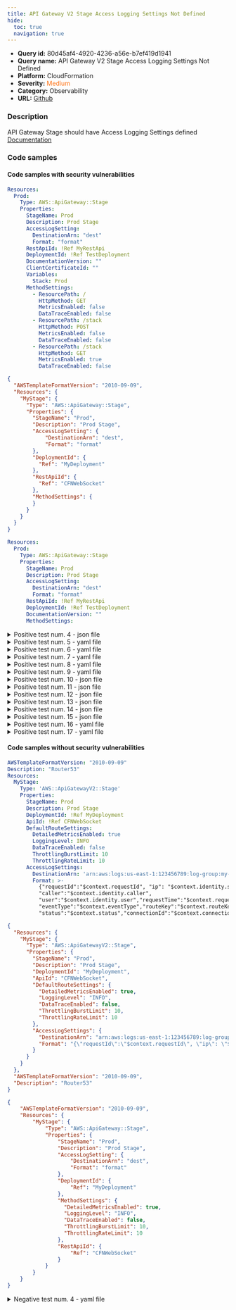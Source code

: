 ```yaml
---
title: API Gateway V2 Stage Access Logging Settings Not Defined
hide:
  toc: true
  navigation: true
---
```


<style>
  .highlight .hll {
    background-color: #ff171742;
  }
  .md-content {
    max-width: 1100px;
    margin: 0 auto;
  }
</style>

-   **Query id:** 80d45af4-4920-4236-a56e-b7ef419d1941
-   **Query name:** API Gateway V2 Stage Access Logging Settings Not Defined
-   **Platform:** CloudFormation
-   **Severity:** <span style="color:#ff7213">Medium</span>
-   **Category:** Observability
-   **URL:** [Github](https://github.com/Checkmarx/kics/tree/master/assets/queries/cloudFormation/aws/api_gateway_access_logging_disabled)

### Description
API Gateway Stage should have Access Logging Settings defined<br>
[Documentation](https://docs.aws.amazon.com/AWSCloudFormation/latest/UserGuide/aws-resource-apigatewayv2-stage.html#cfn-apigatewayv2-stage-accesslogsettings)

### Code samples
#### Code samples with security vulnerabilities
```yaml title="Positive test num. 1 - yaml file" hl_lines="16"
Resources:
  Prod:
    Type: AWS::ApiGateway::Stage
    Properties:
      StageName: Prod
      Description: Prod Stage
      AccessLogSetting: 
        DestinationArn: "dest"
        Format: "format"
      RestApiId: !Ref MyRestApi
      DeploymentId: !Ref TestDeployment
      DocumentationVersion: ""
      ClientCertificateId: ""
      Variables:
        Stack: Prod
      MethodSettings:
        - ResourcePath: /
          HttpMethod: GET
          MetricsEnabled: false
          DataTraceEnabled: false
        - ResourcePath: /stack
          HttpMethod: POST
          MetricsEnabled: false
          DataTraceEnabled: false
        - ResourcePath: /stack
          HttpMethod: GET
          MetricsEnabled: true
          DataTraceEnabled: false

```
```json title="Positive test num. 2 - json file" hl_lines="19"
{
  "AWSTemplateFormatVersion": "2010-09-09",
  "Resources": {
    "MyStage": {
      "Type": "AWS::ApiGateway::Stage",
      "Properties": {
        "StageName": "Prod",
        "Description": "Prod Stage",
        "AccessLogSetting": {
            "DestinationArn": "dest",
            "Format": "format"
        },
        "DeploymentId": {
          "Ref": "MyDeployment"
        },
        "RestApiId": {
          "Ref": "CFNWebSocket"
        },
        "MethodSettings": {
        }
      }
    }
  }
}
```
```yaml title="Positive test num. 3 - yaml file" hl_lines="4 13"
Resources:
  Prod:
    Type: AWS::ApiGateway::Stage
    Properties:
      StageName: Prod
      Description: Prod Stage
      AccessLogSetting: 
        DestinationArn: "dest"
        Format: "format"
      RestApiId: !Ref MyRestApi
      DeploymentId: !Ref TestDeployment
      DocumentationVersion: ""
      MethodSettings:
```
<details><summary>Positive test num. 4 - json file</summary>

```json hl_lines="21"
{
  "AWSTemplateFormatVersion": "2010-09-09",
  "Resources": {
    "MyStage": {
      "Type": "AWS::ApiGateway::Stage",
      "Properties": {
        "StageName": "Prod",
        "Description": "Prod Stage",
        "AccessLogSetting": {
            "DestinationArn": "dest",
            "Format": "format"
        },
        "DeploymentId": {
          "Ref": "MyDeployment"
        },
        "RestApiId": {
          "Ref": "CFNWebSocket"
        },
        "MethodSettings": {
          "DetailedMetricsEnabled": true,
          "LoggingLevel": "OFF",
          "DataTraceEnabled": false,
          "ThrottlingBurstLimit": 10,
          "ThrottlingRateLimit": 10
        }
      }
    }
  }
}
```
</details>
<details><summary>Positive test num. 5 - yaml file</summary>

```yaml hl_lines="4 14"
Resources:
  Prod:
    Type: AWS::ApiGatewayV2::Stage
    Properties:
      StageName: Prod
      Description: Prod Stage
      AccessLogSettings: 
        DestinationArn: "dest"
        Format: "format"
      RestApiId: !Ref MyRestApi
      DeploymentId: !Ref TestDeployment
      DocumentationVersion: ""
      ApiId: "teste"
      DefaultRouteSettings:
```
</details>
<details><summary>Positive test num. 6 - yaml file</summary>

```yaml hl_lines="14"
Resources:
  Prod:
    Type: AWS::ApiGateway::Stage
    Properties:
      StageName: Prod
      Description: Prod Stage
      AccessLogSetting: 
        DestinationArn: "dest"
        Format: "format"
      RestApiId: !Ref MyRestApi
      DeploymentId: !Ref TestDeployment
      DocumentationVersion: ""
      MethodSettings:
        LoggingLevel: "OFF"
```
</details>
<details><summary>Positive test num. 7 - yaml file</summary>

```yaml hl_lines="15"
Resources:
  Prod:
    Type: AWS::ApiGatewayV2::Stage
    Properties:
      StageName: Prod
      Description: Prod Stage
      AccessLogSettings: 
        DestinationArn: "dest"
        Format: "format"
      RestApiId: !Ref MyRestApi
      DeploymentId: !Ref TestDeployment
      DocumentationVersion: ""
      ApiId: "teste"
      DefaultRouteSettings:
        LoggingLevel: "OFF"
```
</details>
<details><summary>Positive test num. 8 - yaml file</summary>

```yaml hl_lines="4"
Resources:
  Prod:
    Type: AWS::ApiGateway::Stage
    Properties:
      StageName: Prod
      Description: Prod Stage
      RestApiId: !Ref MyRestApi
      DeploymentId: !Ref TestDeployment
      DocumentationVersion: ""
      MethodSettings:
        LoggingLevel: "ON"
```
</details>
<details><summary>Positive test num. 9 - yaml file</summary>

```yaml hl_lines="4"
Resources:
  Prod:
    Type: AWS::ApiGatewayV2::Stage
    Properties:
      StageName: Prod
      Description: Prod Stage
      RestApiId: !Ref MyRestApi
      DeploymentId: !Ref TestDeployment
      DocumentationVersion: ""
      ApiId: "teste"
      DefaultRouteSettings:
        LoggingLevel: "ON"
```
</details>
<details><summary>Positive test num. 10 - json file</summary>

```json hl_lines="7"
{
  "AWSTemplateFormatVersion": "2010-09-09",
  "Description": "Router53",
  "Resources": {
    "MyStage": {
      "Type": "AWS::ApiGatewayV2::Stage",
      "Properties": {
        "Description": "Prod Stage",
        "AccessLogSettings": {
            "DestinationArn": "dest",
            "Format": "format"
        },
        "DeploymentId": "MyDeployment",
        "ApiId": "CFNWebSocket",
        "StageName": "Prod"
      }
    }
  }
}

```
</details>
<details><summary>Positive test num. 11 - json file</summary>

```json hl_lines="21"
{
  "AWSTemplateFormatVersion": "2010-09-09",
  "Resources": {
    "MyStage": {
      "Type": "AWS::ApiGatewayV2::Stage",
      "Properties": {
        "StageName": "Prod",
        "Description": "Prod Stage",
        "AccessLogSettings": {
            "DestinationArn": "dest",
            "Format": "format"
        },
        "DeploymentId": {
          "Ref": "MyDeployment"
        },
        "ApiId": {
          "Ref": "CFNWebSocket"
        },
        "DefaultRouteSettings": {
          "DetailedMetricsEnabled": true,
          "LoggingLevel": "OFF",
          "DataTraceEnabled": false,
          "ThrottlingBurstLimit": 10,
          "ThrottlingRateLimit": 10
        }
      }
    }
  }
}

```
</details>
<details><summary>Positive test num. 12 - json file</summary>

```json hl_lines="19"
{
  "AWSTemplateFormatVersion": "2010-09-09",
  "Resources": {
    "MyStage": {
      "Type": "AWS::ApiGatewayV2::Stage",
      "Properties": {
        "StageName": "Prod",
        "Description": "Prod Stage",
        "AccessLogSettings": {
            "DestinationArn": "dest",
            "Format": "format"
        },
        "DeploymentId": {
          "Ref": "MyDeployment"
        },
        "ApiId": {
          "Ref": "CFNWebSocket"
        },
        "DefaultRouteSettings": {
          "DetailedMetricsEnabled": true,
          "DataTraceEnabled": false,
          "ThrottlingBurstLimit": 10,
          "ThrottlingRateLimit": 10
        }
      }
    }
  }
}

```
</details>
<details><summary>Positive test num. 13 - json file</summary>

```json hl_lines="6"
{
  "AWSTemplateFormatVersion": "2010-09-09",
  "Resources": {
    "MyStage": {
      "Type": "AWS::ApiGatewayV2::Stage",
      "Properties": {
        "StageName": "Prod",
        "Description": "Prod Stage",
        "DeploymentId": {
          "Ref": "MyDeployment"
        },
        "ApiId": {
          "Ref": "CFNWebSocket"
        },
        "DefaultRouteSettings": {
          "DetailedMetricsEnabled": true,
          "LoggingLevel": "INFO",
          "DataTraceEnabled": false,
          "ThrottlingBurstLimit": 10,
          "ThrottlingRateLimit": 10
        }
      }
    }
  }
}
```
</details>
<details><summary>Positive test num. 14 - json file</summary>

```json hl_lines="6"
{
    "AWSTemplateFormatVersion": "2010-09-09",
    "Resources": {
        "MyStage": {
            "Type": "AWS::ApiGateway::Stage",
            "Properties": {
                "StageName": "Prod",
                "Description": "Prod Stage",
                "DeploymentId": {
                    "Ref": "MyDeployment"
                },
                "MethodSettings": {
                  "DetailedMetricsEnabled": true,
                  "LoggingLevel": "INFO",
                  "DataTraceEnabled": false,
                  "ThrottlingBurstLimit": 10,
                  "ThrottlingRateLimit": 10
                },
                "RestApiId": {
                    "Ref": "CFNWebSocket"
                }
            }
        }
    }
}
```
</details>
<details><summary>Positive test num. 15 - json file</summary>

```json hl_lines="7"
{
  "AWSTemplateFormatVersion": "2010-09-09",
  "Description": "Router53",
  "Resources": {
    "MyStage": {
      "Type": "AWS::ApiGateway::Stage",
      "Properties": {
        "Description": "Prod Stage",
        "AccessLogSetting": {
            "DestinationArn": "dest",
            "Format": "format"
        },
        "DeploymentId": "MyDeployment",
        "RestApiId": "CFNWebSocket",
        "StageName": "Prod"
      }
    }
  }
}
```
</details>
<details><summary>Positive test num. 16 - yaml file</summary>

```yaml hl_lines="4"
Resources:
  Prod:
    Type: AWS::ApiGateway::Stage
    Properties:
      StageName: Prod
      Description: Prod Stage
      AccessLogSetting: 
        DestinationArn: "dest"
        Format: "format"
      RestApiId: !Ref MyRestApi
      DeploymentId: !Ref TestDeployment
      DocumentationVersion: ""
```
</details>
<details><summary>Positive test num. 17 - yaml file</summary>

```yaml hl_lines="4"
Resources:
  Prod:
    Type: AWS::ApiGatewayV2::Stage
    Properties:
      StageName: Prod
      Description: Prod Stage
      AccessLogSettings: 
        DestinationArn: "dest"
        Format: "format"
      RestApiId: !Ref MyRestApi
      DeploymentId: !Ref TestDeployment
      DocumentationVersion: ""
      ApiId: "teste"
```
</details>


#### Code samples without security vulnerabilities
```yaml title="Negative test num. 1 - yaml file"
AWSTemplateFormatVersion: "2010-09-09"
Description: "Router53"
Resources:
  MyStage:
    Type: 'AWS::ApiGatewayV2::Stage'
    Properties:
      StageName: Prod
      Description: Prod Stage
      DeploymentId: !Ref MyDeployment
      ApiId: !Ref CFNWebSocket
      DefaultRouteSettings:
        DetailedMetricsEnabled: true
        LoggingLevel: INFO
        DataTraceEnabled: false
        ThrottlingBurstLimit: 10
        ThrottlingRateLimit: 10
      AccessLogSettings:
        DestinationArn: 'arn:aws:logs:us-east-1:123456789:log-group:my-log-group'
        Format: >-
          {"requestId":"$context.requestId", "ip": "$context.identity.sourceIp",
          "caller":"$context.identity.caller",
          "user":"$context.identity.user","requestTime":"$context.requestTime",
          "eventType":"$context.eventType","routeKey":"$context.routeKey",
          "status":"$context.status","connectionId":"$context.connectionId"}


```
```json title="Negative test num. 2 - json file"
{
  "Resources": {
    "MyStage": {
      "Type": "AWS::ApiGatewayV2::Stage",
      "Properties": {
        "StageName": "Prod",
        "Description": "Prod Stage",
        "DeploymentId": "MyDeployment",
        "ApiId": "CFNWebSocket",
        "DefaultRouteSettings": {
          "DetailedMetricsEnabled": true,
          "LoggingLevel": "INFO",
          "DataTraceEnabled": false,
          "ThrottlingBurstLimit": 10,
          "ThrottlingRateLimit": 10
        },
        "AccessLogSettings": {
          "DestinationArn": "arn:aws:logs:us-east-1:123456789:log-group:my-log-group",
          "Format": "{\"requestId\":\"$context.requestId\", \"ip\": \"$context.identity.sourceIp\", \"caller\":\"$context.identity.caller\", \"user\":\"$context.identity.user\",\"requestTime\":\"$context.requestTime\", \"eventType\":\"$context.eventType\",\"routeKey\":\"$context.routeKey\", \"status\":\"$context.status\",\"connectionId\":\"$context.connectionId\"}"
        }
      }
    }
  },
  "AWSTemplateFormatVersion": "2010-09-09",
  "Description": "Router53"
}

```
```json title="Negative test num. 3 - json file"
{
    "AWSTemplateFormatVersion": "2010-09-09",
    "Resources": {
        "MyStage": {
            "Type": "AWS::ApiGateway::Stage",
            "Properties": {
                "StageName": "Prod",
                "Description": "Prod Stage",
                "AccessLogSetting": {
                    "DestinationArn": "dest",
                    "Format": "format"
                },
                "DeploymentId": {
                    "Ref": "MyDeployment"
                },
                "MethodSettings": {
                  "DetailedMetricsEnabled": true,
                  "LoggingLevel": "INFO",
                  "DataTraceEnabled": false,
                  "ThrottlingBurstLimit": 10,
                  "ThrottlingRateLimit": 10
                },
                "RestApiId": {
                    "Ref": "CFNWebSocket"
                }
            }
        }
    }
}
```
<details><summary>Negative test num. 4 - yaml file</summary>

```yaml
Resources:
  Prod:
    Type: AWS::ApiGateway::Stage
    Properties:
      StageName: Prod
      Description: Prod Stage
      RestApiId: !Ref MyRestApi
      DeploymentId: !Ref TestDeployment
      DocumentationVersion: ""
      MethodSettings:
        LoggingLevel: "ON"
      AccessLogSetting:
        DestinationArn: "dest"
        Format: "format"
```
</details>

